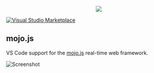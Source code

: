 <p align="center">
  <a href="https://mojojs.org">
    <img src="https://github.com/mojolicious/mojo.js/blob/main/docs/images/logo.png?raw=true" style="margin: 0 auto;">
  </a>
</p>

[![Visual Studio Marketplace](https://img.shields.io/visual-studio-marketplace/v/kraih.javascript-mt-support.svg?label=Visual%20Studio%20Marketplace)](https://marketplace.visualstudio.com/items?itemName=kraih.javascript-mt-support)

## mojo.js

VS Code support for the [mojo.js](http://mojojs.org) real-time web framework.

![Screenshot](https://raw.github.com/kraih/vscode-mojo.js/main/example.png)
